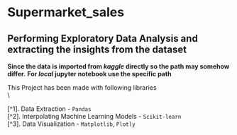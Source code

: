 # Supermarket_sales

## Performing Exploratory Data Analysis and extracting the insights from the dataset

**Since the data is imported from _kaggle_ directly so the path may somehow differ.**
**For _local_ jupyter notebook use the specific path**

This Project has been made with following libraries\
\


[^1]. Data Extraction - `Pandas`\
[^2]. Interpolating Machine Learning Models - `Scikit-learn`\
[^3]. Data Visualization - `Matplotlib`, `Plotly`
